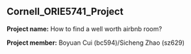 ## Cornell_ORIE5741_Project

**Project name:** How to find a well worth airbnb room?

**Project member:** Boyuan Cui (bc594)/Sicheng Zhao (sz629)



